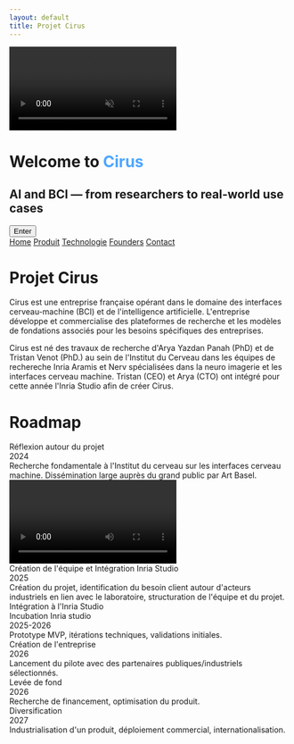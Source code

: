 ```yaml
---
layout: default
title: Projet Cirus
---
```


<!-- Intro Section -->
<div id="intro" class="intro-section">
  <video autoplay muted loop playsinline id="bg-video" class="fade-video">
  <source src="{{ site.baseurl }}/assets/video/neurons.mp4" type="video/mp4">
  </video>
  <div class="intro-overlay">
    <h1>Welcome to <span style="color:#4da6ff">Cirus</span></h1>
    <h2>AI and BCI — from researchers to real-world use cases</h2>
    <button onclick="scrollToMain()">Enter</button>
  </div>
</div>


<div class="background" style="background-image: url('{{ site.baseurl }}/assets/images/face2.png');">
  <div class="nav-links">
    <a href="{{ site.baseurl }}">Home</a>
    <a href="{{ site.baseurl }}/about.html">Produit</a>
    <a href="{{ site.baseurl }}/projects.html">Technologie</a>
    <a href="{{ site.baseurl }}/gallery.html">Founders</a>
    <a href="{{ site.baseurl }}/contact.html">Contact</a>
  </div>
  <h1>Projet Cirus</h1>
  <p>Cirus est une entreprise française opérant dans le domaine des interfaces cerveau-machine (BCI) et de l'intelligence artificielle. L'entreprise développe et commercialise des plateformes de recherche et les modèles de fondations associés pour les besoins spécifiques des entreprises.
</p>
<p>
    Cirus est né des travaux de recherche d'Arya Yazdan Panah (PhD) et de Tristan Venot (PhD.) au sein de l'Institut du Cerveau dans les équipes de rechereche Inria Aramis et Nerv spécialisées dans la neuro imagerie et les interfaces cerveau machine. Tristan (CEO) et Arya (CTO) ont intégré pour cette année l'Inria Studio afin de créer Cirus.</p>
  <h1>Roadmap</h1>
<div class="tech-roadmap">
  <div class="timeline-line"></div>

  <div class="time-point left" style="top: 0%;">
    <div class="hover-container">
      <div class="circle">Réflexion autour du projet<br>2024</div>
      <div class="hover-text">
        Recherche fondamentale à l'Institut du cerveau sur les interfaces cerveau machine. Dissémination large auprès du grand public par Art Basel.
      </div>
      <div class="hover-video">
        <video src="{{ site.baseurl }}/assets/video/braccio_video.mp4" type="video/mp4" controls></video>
      </div>
    </div>
  </div>

  <div class="time-point right" style="top: 22%;">
    <div class="hover-container">
      <div class="circle">Création de l'équipe et Intégration Inria Studio<br>2025</div>
      <div class="hover-text">
        Création du projet, identification du besoin client autour d'acteurs industriels en lien avec le laboratoire, structuration de l'équipe et du projet. Intégration à l'Inria Studio
      </div>
    </div>
  </div>

  <div class="time-point left" style="top: 44%;">
    <div class="hover-container">
      <div class="circle">Incubation Inria studio<br>2025-2026</div>
      <div class="hover-text">
        Prototype MVP, itérations techniques, validations initiales.
      </div>
    </div>
  </div>

  <div class="time-point right" style="top: 66%;">
    <div class="hover-container">
      <div class="circle">Création de l'entreprise<br>2026</div>
      <div class="hover-text">
        Lancement du pilote avec des partenaires publiques/industriels sélectionnés.
      </div>
    </div>
  </div>

  <div class="time-point left" style="top: 88%;">
    <div class="hover-container">
      <div class="circle">Levée de fond<br>2026</div>
      <div class="hover-text">
        Recherche de financement, optimisation du produit.
      </div>
    </div>
  </div>

  <div class="time-point right" style="top: 110%;">
    <div class="hover-container">
      <div class="circle">Diversification<br>2027</div>
      <div class="hover-text">
        Industrialisation d'un produit, déploiement commercial, internationalisation.
      </div>
    </div>
  </div>
</div>


</div>


